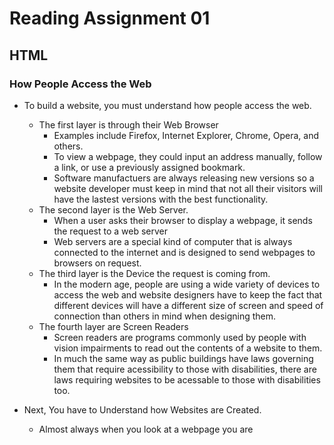 # Reading Assignment 01

## HTML

### How People Access the Web

- To build a website, you must understand how people access the web.
  - The first layer is through their Web Browser
    - Examples include Firefox, Internet Explorer, Chrome, Opera, and others.
    - To view a webpage, they could input an address manually, follow a link, or use a previously assigned bookmark.
    - Software manufactuers are always releasing new versions so a website developer must keep in mind that not all their visitors will have the lastest versions with the best functionality.
  - The second layer is the Web Server.
    - When a user asks their browser to display a webpage, it sends the request to a web server
    - Web servers are a special kind of computer that is always connected to the internet and is designed to send webpages to browsers on request.
  - The third layer is the Device the request is coming from.
    - In the modern age, people are using a wide variety of devices to access the web and website designers have to keep the fact that different devices will have a different size of screen and speed of connection than others in mind when designing them.
  - The fourth layer are Screen Readers
    - Screen readers are programs commonly used by people with vision impairments to read out the contents of a website to them.
    - In much the same way as public buildings have laws governing them that require acessibility to those with disabilities, there are laws requiring websites to be acessable to those with disabilities too.

- Next, You have to Understand how Websites are Created.
  - Almost always when you look at a webpage you are 